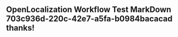 <properties
ms.topic="hero-topic"
ms.test1="hero-topic"
ms.test2="test"/>


## OpenLocalization Workflow Test MarkDown 703c936d-220c-42e7-a5fa-b0984bacacad thanks!



<!--HONumber=Sep16_HO1-->


